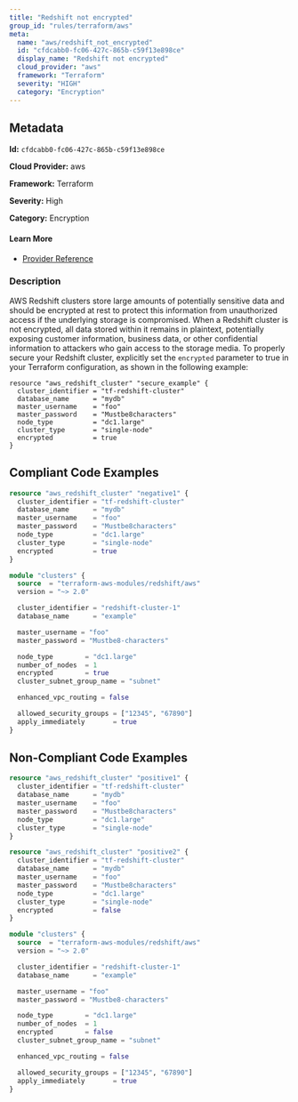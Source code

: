 ```yaml
---
title: "Redshift not encrypted"
group_id: "rules/terraform/aws"
meta:
  name: "aws/redshift_not_encrypted"
  id: "cfdcabb0-fc06-427c-865b-c59f13e898ce"
  display_name: "Redshift not encrypted"
  cloud_provider: "aws"
  framework: "Terraform"
  severity: "HIGH"
  category: "Encryption"
---
```

## Metadata

**Id:** `cfdcabb0-fc06-427c-865b-c59f13e898ce`

**Cloud Provider:** aws

**Framework:** Terraform

**Severity:** High

**Category:** Encryption

#### Learn More

 - [Provider Reference](https://registry.terraform.io/providers/hashicorp/aws/latest/docs/resources/redshift_cluster#encrypted)

### Description

 AWS Redshift clusters store large amounts of potentially sensitive data and should be encrypted at rest to protect this information from unauthorized access if the underlying storage is compromised. When a Redshift cluster is not encrypted, all data stored within it remains in plaintext, potentially exposing customer information, business data, or other confidential information to attackers who gain access to the storage media. To properly secure your Redshift cluster, explicitly set the `encrypted` parameter to true in your Terraform configuration, as shown in the following example: 
```
resource "aws_redshift_cluster" "secure_example" {
  cluster_identifier = "tf-redshift-cluster"
  database_name      = "mydb"
  master_username    = "foo"
  master_password    = "Mustbe8characters"
  node_type          = "dc1.large"
  cluster_type       = "single-node"
  encrypted          = true
}
```


## Compliant Code Examples
```terraform
resource "aws_redshift_cluster" "negative1" {
  cluster_identifier = "tf-redshift-cluster"
  database_name      = "mydb"
  master_username    = "foo"
  master_password    = "Mustbe8characters"
  node_type          = "dc1.large"
  cluster_type       = "single-node"
  encrypted          = true
}

```

```terraform
module "clusters" {
  source  = "terraform-aws-modules/redshift/aws"
  version = "~> 2.0"

  cluster_identifier = "redshift-cluster-1"
  database_name      = "example"

  master_username = "foo"
  master_password = "Mustbe8-characters"

  node_type        = "dc1.large"
  number_of_nodes  = 1
  encrypted        = true
  cluster_subnet_group_name = "subnet"

  enhanced_vpc_routing = false

  allowed_security_groups = ["12345", "67890"]
  apply_immediately       = true
}
```
## Non-Compliant Code Examples
```terraform
resource "aws_redshift_cluster" "positive1" {
  cluster_identifier = "tf-redshift-cluster"
  database_name      = "mydb"
  master_username    = "foo"
  master_password    = "Mustbe8characters"
  node_type          = "dc1.large"
  cluster_type       = "single-node"
}

resource "aws_redshift_cluster" "positive2" {
  cluster_identifier = "tf-redshift-cluster"
  database_name      = "mydb"
  master_username    = "foo"
  master_password    = "Mustbe8characters"
  node_type          = "dc1.large"
  cluster_type       = "single-node"
  encrypted          = false
}

```

```terraform
module "clusters" {
  source  = "terraform-aws-modules/redshift/aws"
  version = "~> 2.0"

  cluster_identifier = "redshift-cluster-1"
  database_name      = "example"

  master_username = "foo"
  master_password = "Mustbe8-characters"

  node_type        = "dc1.large"
  number_of_nodes  = 1
  encrypted        = false
  cluster_subnet_group_name = "subnet"

  enhanced_vpc_routing = false

  allowed_security_groups = ["12345", "67890"]
  apply_immediately       = true
}
```